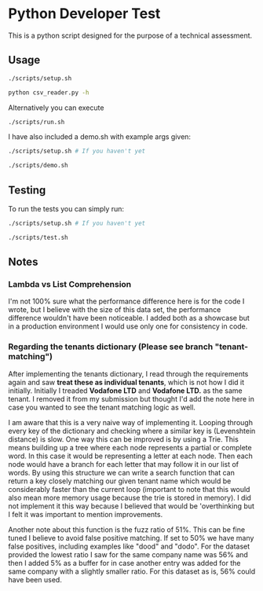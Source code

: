 # Python Developer Test

This is a python script designed for the purpose of a technical assessment.

## Usage

```bash
./scripts/setup.sh

python csv_reader.py -h
```

Alternatively you can execute 
```bash
./scripts/run.sh
```

I have also included a demo.sh with example args given:
```bash
./scripts/setup.sh # If you haven't yet

./scripts/demo.sh
```

## Testing
To run the tests you can simply run:
```bash
./scripts/setup.sh # If you haven't yet

./scripts/test.sh
```

## Notes
### Lambda vs List Comprehension
I'm not 100% sure what the performance difference here is for the code I wrote, but I believe with the size of this
data set, the performance difference wouldn't have been noticeable. I added both as a showcase but in a production
environment I would use only one for consistency in code.

### Regarding the tenants dictionary (Please see branch "tenant-matching")
After implementing the tenants dictionary, I read through the requirements again and saw **treat these as
individual tenants**, which is not how I did it initially. Initially I treaded **Vodafone LTD** and **Vodafone LTD.**
as the same tenant. I removed it from my submission but thought I'd add the note here in case you wanted to see the
tenant matching logic as well.

I am aware that this is a very naive way of implementing it. Looping through every key of the dictionary and checking
where a similar key is (Levenshtein distance) is slow. 
One way this can be improved is by using a Trie. This means building up a tree where each node represents a partial or 
complete word. In this case it would be representing a letter at each node. Then each node would have a branch for each
letter that may follow it in our list of words. By using this structure we can write a search function that can return
a key closely matching our given tenant name which would be considerably faster than the current loop (important to note
that this would also mean more memory usage because the trie is stored in memory). 
I did not implement it this way because I believed that would be 'overthinking but I felt it was important to mention 
improvements.

Another note about this function is the fuzz ratio of 51%. This can be fine tuned I believe to avoid false positive
matching. If set to 50% we have many false positives, including examples like "dood" and "dodo". For the dataset
provided the lowest ratio I saw for the same company name was 56% and then I added 5% as a buffer for in case another
entry was added for the same company with a slightly smaller ratio. For this dataset as is, 56% could have been used.

